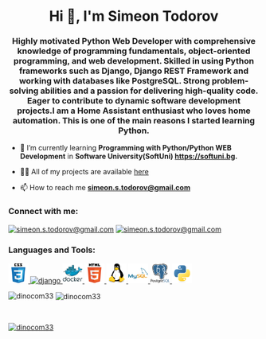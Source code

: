 <!--
### Hi there 👋 My name is Simeon Todorov

- 🌱 I’m currently learning Programming with Python in Software University(SoftUni) https://softuni.bg.
- Highly motivated Python Web Developer with comprehensive knowledge of programming fundamentals, object-oriented programming, and web development. Skilled in using Python frameworks such as Django
- and working with databases like PostgreSQL. Strong problem-solving abilities and a passion for delivering high-quality code. Eager to contribute to dynamic software development projects.I am a Home Assistant enthusiast who loves home automation. This is one - of the main reasons I started learning Python.
- 📫 How to reach me: simeon.s.todorov@gmail.com


**dinocom33/dinocom33** is a ✨ _special_ ✨ repository because its `README.md` (this file) appears on your GitHub profile.

Here are some ideas to get you started:

- 🔭 I’m currently working on ...
- 🌱 I’m currently learning Python
- 👯 I’m looking to collaborate on ...
- 🤔 I’m looking for help with ...
- 💬 Ask me about ...
- 📫 How to reach me: ...
- 😄 Pronouns: ...
- ⚡ Fun fact: ...
-->

<h1 align="center">Hi 👋, I'm Simeon Todorov</h1>
<h3 align="center">Highly motivated Python Web Developer with comprehensive knowledge of programming fundamentals, object-oriented programming, and web development. Skilled in using Python frameworks such as Django, Django REST Framework and working with databases like PostgreSQL. Strong problem-solving abilities and a passion for delivering high-quality code. Eager to contribute to dynamic software development projects.I am a Home Assistant enthusiast who loves home automation. This is one of the main reasons I started learning Python.</h3>

- 🌱 I’m currently learning **Programming with Python/Python WEB Development** in **Software University(SoftUni) https://softuni.bg.**

- 👨‍💻 All of my projects are available <a href="https://github.com/dinocom33?tab=repositories">here</a>

- 📫 How to reach me **simeon.s.todorov@gmail.com**

<h3 align="left">Connect with me:</h3>
<p align="left">
<a href="https://www.linkedin.com/in/simeon-todorov-13800612" target="blank"><img align="center" src="https://raw.githubusercontent.com/rahuldkjain/github-profile-readme-generator/master/src/images/icons/Social/linked-in-alt.svg" alt="simeon.s.todorov@gmail.com" height="30" width="40" /></a>
<a href="https://stackoverflow.com/users/22189530/simeon-todorov" target="blank"><img align="center" src="https://raw.githubusercontent.com/rahuldkjain/github-profile-readme-generator/master/src/images/icons/Social/stack-overflow.svg" alt="simeon.s.todorov@gmail.com" height="30" width="40" /></a>
</p>


<h3 align="left">Languages and Tools:</h3>
<p align="left"> <a href="https://www.w3schools.com/css/" target="_blank" rel="noreferrer"> <img src="https://raw.githubusercontent.com/devicons/devicon/master/icons/css3/css3-original-wordmark.svg" alt="css3" width="40" height="40"/> </a> <a href="https://www.djangoproject.com/" target="_blank" rel="noreferrer"> <img src="https://cdn.worldvectorlogo.com/logos/django.svg" alt="django" width="40" height="40"/> </a> <a href="https://www.docker.com/" target="_blank" rel="noreferrer"> <img src="https://raw.githubusercontent.com/devicons/devicon/master/icons/docker/docker-original-wordmark.svg" alt="docker" width="40" height="40"/> </a> <a href="https://www.w3.org/html/" target="_blank" rel="noreferrer"> <img src="https://raw.githubusercontent.com/devicons/devicon/master/icons/html5/html5-original-wordmark.svg" alt="html5" width="40" height="40"/> </a> <a href="https://www.linux.org/" target="_blank" rel="noreferrer"> <img src="https://raw.githubusercontent.com/devicons/devicon/master/icons/linux/linux-original.svg" alt="linux" width="40" height="40"/> </a> <a href="https://www.mysql.com/" target="_blank" rel="noreferrer"> <img src="https://raw.githubusercontent.com/devicons/devicon/master/icons/mysql/mysql-original-wordmark.svg" alt="mysql" width="40" height="40"/> </a> <a href="https://www.postgresql.org" target="_blank" rel="noreferrer"> <img src="https://raw.githubusercontent.com/devicons/devicon/master/icons/postgresql/postgresql-original-wordmark.svg" alt="postgresql" width="40" height="40"/> </a> <a href="https://www.python.org" target="_blank" rel="noreferrer"> <img src="https://raw.githubusercontent.com/devicons/devicon/master/icons/python/python-original.svg" alt="python" width="40" height="40"/> </a> </p>

<p><img align="left" src="https://github-readme-stats.vercel.app/api/top-langs?username=dinocom33&show_icons=true&locale=en&layout=compact" alt="dinocom33" /></p>

<p>&nbsp;<img align="center" src="https://github-readme-stats.vercel.app/api?username=dinocom33&show_icons=true&locale=en" alt="dinocom33" /></p>

<br>
<p align="left"> <a href="https://github.com/ryo-ma/github-profile-trophy"><img src="https://github-profile-trophy.vercel.app/?username=dinocom33" alt="dinocom33" /></a> </p>
